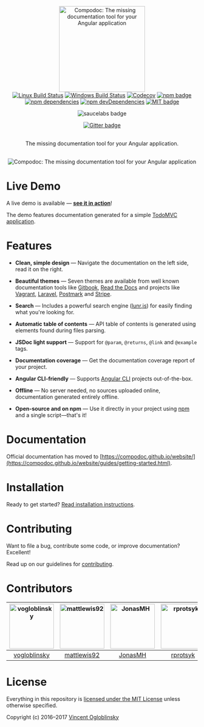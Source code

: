 <p align="center">
  <img src="https://avatars3.githubusercontent.com/u/23202313" alt="Compodoc: The missing documentation tool for your Angular application" width="226">
  <br>
  <a href="https://travis-ci.org/compodoc/compodoc"><img src="https://img.shields.io/travis/compodoc/compodoc/develop.svg?label=Linux%20build" alt="Linux Build Status"></a>
  <a href="https://ci.appveyor.com/project/vogloblinsky/compodoc/branch/develop"><img src="https://img.shields.io/appveyor/ci/vogloblinsky/compodoc/develop.svg?label=Windows%20build" alt="Windows Build Status"></a>
  <a href="https://codecov.io/gh/compodoc/compodoc"><img src="https://codecov.io/gh/compodoc/compodoc/branch/develop/graph/badge.svg" alt="Codecov"/></a>
  <a href="https://www.npmjs.com/package/@compodoc/compodoc"><img src="https://badge.fury.io/js/%40compodoc%2Fcompodoc.svg" alt="npm badge"></a>
  <a href="https://david-dm.org/compodoc/compodoc"><img src="https://david-dm.org/compodoc/compodoc.svg" alt="npm dependencies"></a>
  <a href="https://david-dm.org/compodoc/compodoc?type=dev"><img src="https://david-dm.org/compodoc/compodoc/dev-status.svg" alt="npm devDependencies"></a>
  <a href="http://opensource.org/licenses/MIT"><img src="http://img.shields.io/badge/license-MIT-brightgreen.svg" alt="MIT badge"></a>
</p>
<p align="center">
    <img src="https://saucelabs.com/browser-matrix/compodoc.svg" alt="saucelabs badge">
</p>
<p align="center">
    <a href="https://gitter.im/compodoc/compodoc" target="_blank"><img src="https://badges.gitter.im/Join%20Chat.svg" alt="Gitter badge"></a><br><br>
</p>

<p align="center">The missing documentation tool for your Angular application.<br><br></p>

<p align="center">
  <img src="https://raw.githubusercontent.com/compodoc/compodoc/master/screenshots/main-view.gif" alt="Compodoc: The missing documentation tool for your Angular application">
</p>


# Live Demo

A live demo is available — **[see it in action][demo]**!

The demo features documentation generated for a simple [TodoMVC application].

[demo]: https://compodoc.github.io/compodoc-demo-todomvc-angular/
[TodoMVC application]: https://github.com/compodoc/compodoc-demo-todomvc-angular

# Features

- **Clean, simple design** — Navigate the documentation on the left side, read it on the right.

- **Beautiful themes** — Seven themes are available from well known documentation tools like [Gitbook], [Read the Docs] and projects like [Vagrant], [Laravel], [Postmark] and [Stripe].

- **Search** — Includes a powerful search engine ([lunr.js]) for easily finding what you're looking for.

- **Automatic table of contents** — API table of contents is generated using elements found during files parsing.

- **JSDoc light support** — Support for `@param`, `@returns`, `@link` and `@example` tags.

- **Documentation coverage** — Get the documentation coverage report of your project.

- **Angular CLI-friendly** — Supports [Angular CLI] projects out-of-the-box.

- **Offline** — No server needed, no sources uploaded online, documentation generated entirely offline.

- **Open-source and on npm** — Use it directly in your project using [npm] and a single script—that's it!

[Gitbook]: https://www.gitbook.com
[Read the Docs]: https://readthedocs.org/
[Vagrant]: https://www.vagrantup.com/docs/
[Laravel]: https://laravel.com/docs/5.3
[Postmark]: http://developer.postmarkapp.com/
[Stripe]: https://stripe.com/docs/api
[lunr.js]: http://lunrjs.com/
[Angular CLI]: https://cli.angular.io/
[npm]: https://www.npmjs.com/

# Documentation

Official documentation has moved to [https://compodoc.github.io/website/](https://compodoc.github.io/website/guides/getting-started.html).

# Installation

Ready to get started? [Read installation instructions](https://compodoc.github.io/website/guides/installation.html).

# Contributing

Want to file a bug, contribute some code, or improve documentation? Excellent!

Read up on our guidelines for [contributing](https://github.com/compodoc/compodoc/blob/master/.github/CONTRIBUTING.md).

# Contributors

|[<img alt="vogloblinsky" src="https://avatars3.githubusercontent.com/u/2841805?v=4&s=117" width="117">](https://github.com/vogloblinsky)|[<img alt="mattlewis92" src="https://avatars1.githubusercontent.com/u/6425649?v=4&s=117" width="117">](https://github.com/mattlewis92)|[<img alt="JonasMH" src="https://avatars0.githubusercontent.com/u/1939229?v=4&s=117" width="117">](https://github.com/JonasMH)|[<img alt="rprotsyk" src="https://avatars0.githubusercontent.com/u/104502?v=4&s=117" width="117">](https://github.com/rprotsyk)|[<img alt="daniele-zurico" src="https://avatars0.githubusercontent.com/u/3193095?v=4&s=117" width="117">](https://github.com/daniele-zurico)|[<img alt="profimedica" src="https://avatars0.githubusercontent.com/u/2903499?v=4&s=117" width="117">](https://github.com/profimedica)|
|:-:|:-:|:-:|:-:|:-:|:-:|
|[vogloblinsky](https://github.com/vogloblinsky)|[mattlewis92](https://github.com/mattlewis92)|[JonasMH](https://github.com/JonasMH)|[rprotsyk](https://github.com/rprotsyk)|[daniele-zurico](https://github.com/daniele-zurico)|[profimedica](https://github.com/profimedica)|

# License

Everything in this repository is [licensed under the MIT License][license] unless otherwise specified.

Copyright (c) 2016–2017 [Vincent Ogloblinsky]

[license]: https://github.com/compodoc/compodoc/blob/master/LICENSE
[Vincent Ogloblinsky]: http://www.vincentogloblinsky.com
